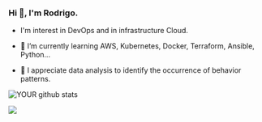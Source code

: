 
### Hi 👋, I'm Rodrigo.

- I'm interest in DevOps and in infrastructure Cloud.

- 🌱 I’m currently learning AWS, Kubernetes, Docker, Terraform, Ansible, Python...

- 🔭 I appreciate data analysis to identify the occurrence of behavior patterns. 

![YOUR github stats](https://github-readme-stats.vercel.app/api?username=rodrigoemereciano)


[<img src="https://img.shields.io/badge/linkedin-%230077B5.svg?&style=for-the-badge&logo=linkedin&logoColor=white" />](https://www.linkedin.com/in/USERNAME/)



